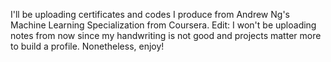 I'll be uploading certificates and codes I produce from Andrew Ng's Machine Learning Specialization from Coursera. Edit: I won't be uploading notes from now since my handwriting is not
good and projects matter more to build a profile. Nonetheless, enjoy!
